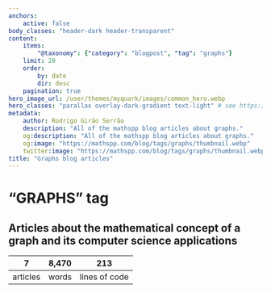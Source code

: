```yaml
---
anchors:
    active: false
body_classes: "header-dark header-transparent"
content:
    items:
        "@taxonomy": {"category": "blogpost", "tag": "graphs"}
    limit: 20
    order:
        by: date
        dir: desc
    pagination: true
hero_image_url: /user/themes/myquark/images/common_hero.webp
hero_classes: "parallax overlay-dark-gradient text-light" # see https://demo.getgrav.org/blog-skeleton/blog/hero-classes
metadata:
    author: Rodrigo Girão Serrão
    description: "All of the mathspp blog articles about graphs."
    og:description: "All of the mathspp blog articles about graphs."
    og:image: "https://mathspp.com/blog/tags/graphs/thumbnail.webp"
    twitter:image: "https://mathspp.com/blog/tags/graphs/thumbnail.webp"
title: "Graphs blog articles"
---
```


# “GRAPHS” tag


## Articles about the mathematical concept of a graph and its computer science applications



<table class="stats-table">
    <thead>
        <tr>
            <th style="text-align: center;">7</th>
            <th style="text-align: center;">8,470</th>
            <th style="text-align: center;">213</th>
        </tr>
    </thead>
    <tbody>
        <tr>
            <td style="text-align: center;">articles</td>
            <td style="text-align: center;">words</td>
            <td style="text-align: center;">lines of code</td>
        </tr>
    </tbody>
</table>